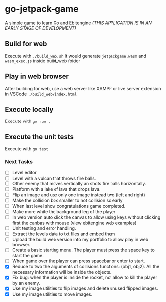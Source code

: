 # go-jetpack-game

A simple game to learn Go and Ebitengine *(THIS APPLICATION IS IN AN EARLY STAGE OF DEVELOPMENT)*

## Build for web

Execute with `./build_web.sh` It would generate `jetpackgame.wasm` and `wasm_exec.js` inside build_web folder

## Play in web browser

After building for web, use a web server like XAMPP or live server extension in VSCode `./build_web/index.html`

## Execute locally

Execute with `go run .`

## Execute the unit tests

Execute with `go test`

### Next Tasks

- [ ] Level editor
- [ ] Level with a vulcan that throws fire balls.
- [ ] Other enemy that moves vertically an shots fire balls horizontally.
- [ ] Platform with a lake of lava that drops lava.
- [ ] Flip an image and use only one image instead two (left and right)
- [ ] Make the collision box smaller to not collision so early
- [ ] When last level show congratulations game completed.
- [ ] Make more white the background leg of the player
- [ ] In web version auto click the canvas to allow using keys without clicking first the canbas with mouse (view ebitengine web examples)
- [ ] Unit testing and error handling.
- [ ] Extract the levels data to txt files and embed them
- [ ] Upload the build web version into my portfolio to allow play in web browser.
- [ ] Create a basic starting menu. The player must press the space key to start the game.
- [ ] When game over the player can press spacebar or enter to start.
- [x] Reduce to two the arguments of collisions functions: (obj1, obj2). All the necessary information will be inside the objects.
- [x] Fix bug: when the player is inside the rocket, not allow to kill the player by an enemy.
- [x] Use my image utilities to flip images and delete unused flipped images.
- [x] Use my image utilities to move images.
